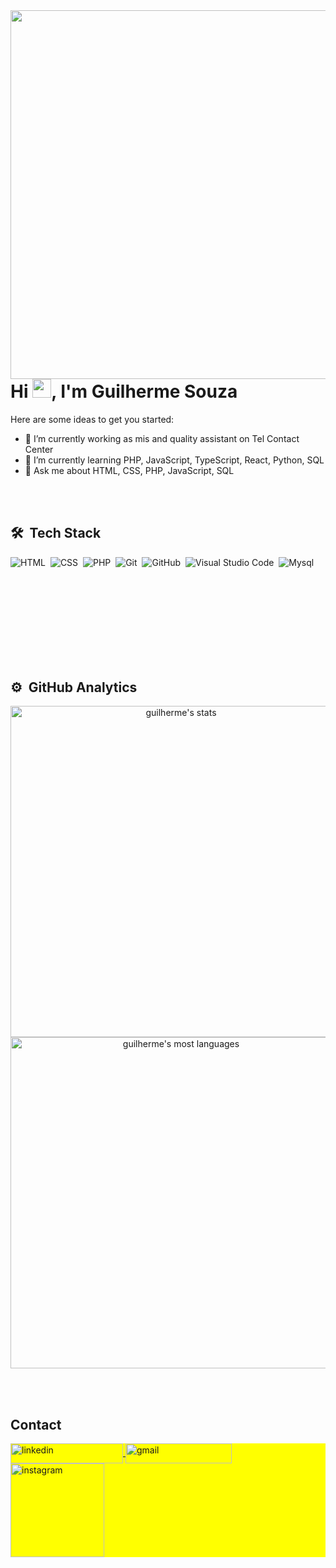 <img align="right" height="590en" src="https://raw.githubusercontent.com/gist/guilherme179/c0fdc33e3f6c14183f65a728b53a7a34/raw/f18573219c9895e8c92c1beb76003eec307a497c/githubcard.svg"/>
<h1 align="left">Hi <img src="https://raw.githubusercontent.com/kaueMarques/kaueMarques/master/hi.gif" height="30px">, I'm Guilherme Souza</h1>

Here are some ideas to get you started:

- 🔭 I’m currently working as mis and quality assistant on Tel Contact Center
- 🌱 I’m currently learning PHP, JavaScript, TypeScript, React, Python, SQL
- 💬 Ask me about HTML, CSS, PHP, JavaScript, SQL

<br><br>

## 🛠 &nbsp;Tech Stack

![HTML](https://img.shields.io/badge/-HTML-05122A?style=for-the-badge&logo=HTML5)&nbsp;
![CSS](https://img.shields.io/badge/-CSS-05122A?style=for-the-badge&logo=CSS3&logoColor=1572B6)&nbsp;
![PHP](https://img.shields.io/badge/-PHP-05122A?style=for-the-badge&logo=php)&nbsp;
![Git](https://img.shields.io/badge/-Git-05122A?style=for-the-badge&logo=git)&nbsp;
![GitHub](https://img.shields.io/badge/-GitHub-05122A?style=for-the-badge&logo=github)&nbsp;
![Visual Studio Code](https://img.shields.io/badge/-Visual%20Studio%20Code-05122A?style=for-the-badge&logo=visual-studio-code&logoColor=007ACC)&nbsp;
![Mysql](https://img.shields.io/badge/-MYSQL-05122A?style=for-the-badge&logo=mysql)&nbsp;

<br><br><br><br><br><br><br><br>

## ⚙️ &nbsp;GitHub Analytics

<p align="center">
<img width="530em" src="https://github-readme-stats.vercel.app/api?username=guilherme179&show_icons=true&theme=vision-friendly-dark" alt="guilherme's stats"/>
<img width="530em" src="https://github-readme-stats.vercel.app/api/top-langs/?username=guilherme179&layout=compact&theme=vision-friendly-dark" alt="guilherme's most languages"/>
</p>

<br><br>

## Contact

<p align="left" style="background:yellow">
<a href="https://www.linkedin.com/in/guilherme-souza-414472219/" target="_blank">
  <img align="center" width="180" height="32.25" src="https://img.shields.io/badge/-guilherme%20souza-05122A?style=flat&logo=linkedin&logoColor=white" alt="linkedin"/>
</a>
 <a href = "mailto:guilherme.gui.souza179@gmail.com" target="_blank">
   <img align="center" width="170" height="32.25" src="https://img.shields.io/badge/-guilherme179-05122A?style=flat&logo=gmail&logoColor=white" alt="gmail">
</a>
  
<a href="https://www.instagram.com/_guiisouza17/" target="_blank">
  <img align="center" width="150" src="https://img.shields.io/badge/-_guiisouza17-05122A?style=flat&logo=instagram&logoColor=white" alt="instagram"/>
</a>
</p>
